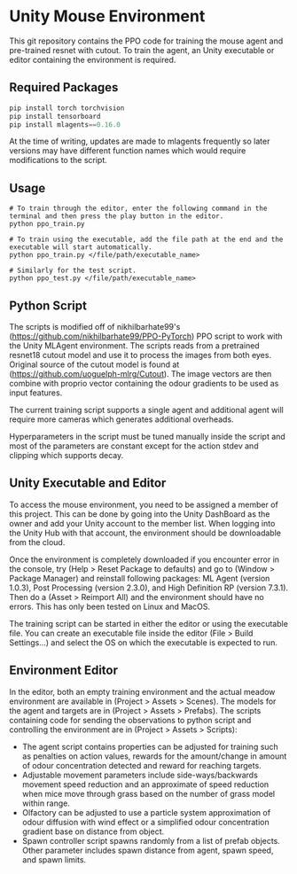 # Unity Mouse Environment

This git repository contains the PPO code for training the mouse agent and pre-trained resnet with cutout. To train the agent, an Unity executable or editor containing the environment is required.


## Required Packages
```python
pip install torch torchvision
pip install tensorboard
pip install mlagents==0.16.0
```
At the time of writing, updates are made to mlagents frequently so later versions may have different function names which would require modifications to the script.

## Usage

```console
# To train through the editor, enter the following command in the terminal and then press the play button in the editor.
python ppo_train.py

# To train using the executable, add the file path at the end and the executable will start automatically.
python ppo_train.py </file/path/executable_name>

# Similarly for the test script.
python ppo_test.py </file/path/executable_name>
```

## Python Script
The scripts is modified off of nikhilbarhate99's (https://github.com/nikhilbarhate99/PPO-PyTorch) PPO script to work with the Unity MLAgent environment. The scripts reads from a pretrained resnet18 cutout model and use it to process the images from both eyes. Original source of the cutout model is found at (https://github.com/uoguelph-mlrg/Cutout). The image vectors are then combine with proprio vector containing the odour gradients to be used as input features.

The current training script supports a single agent and additional agent will require more cameras which generates additional overheads.

Hyperparameters in the script must be tuned manually inside the script and most of the parameters are constant except for the action stdev and clipping which supports decay.

## Unity Executable and Editor

To access the mouse environment, you need to be assigned a member of this project. This can be done by going into the Unity DashBoard as the owner and add your Unity account to the member list. When logging into the Unity Hub with that account, the environment should be downloadable from the cloud.

Once the environment is completely downloaded if you encounter error in the console, try (Help > Reset Package to defaults) and go to (Window > Package Manager) and reinstall following packages: ML Agent (version 1.0.3), Post Processing (version 2.3.0), and High Definition RP (version 7.3.1). Then do a (Asset > Reimport All) and the environment should have no errors. This has only been tested on Linux and MacOS.

The training script can be started in either the editor or using the executable file. You can create an executable file inside the editor (File > Build Settings...) and select the OS on which the executable is expected to run.  

## Environment Editor

In the editor, both an empty training environment and the actual meadow environment are available in (Project > Assets > Scenes).
The models for the agent and targets are in (Project > Assets > Prefabs). The scripts containing code for sending the observations to python script and controlling the environment are in (Project > Assets > Scripts):

- The agent script contains properties can be adjusted for training such as penalties on action values, rewards for the amount/change in amount of odour concentration detected and reward for reaching targets.
- Adjustable movement parameters include side-ways/backwards movement speed reduction and an approximate of speed reduction when mice move through grass based on the number of grass model within range.
- Olfactory can be adjusted to use a particle system approximation of odour diffusion with wind effect or a simplified odour concentration gradient base on distance from object.
- Spawn controller script spawns randomly from a list of prefab objects. Other parameter includes spawn distance from agent, spawn speed, and spawn limits.
